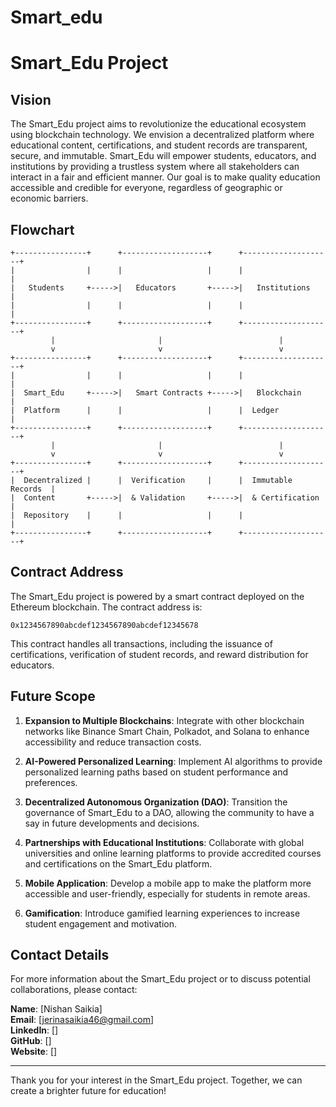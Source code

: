 # Smart_edu

# Smart_Edu Project



## Vision

The Smart_Edu project aims to revolutionize the educational ecosystem using blockchain technology. We envision a decentralized platform where educational content, certifications, and student records are transparent, secure, and immutable. Smart_Edu will empower students, educators, and institutions by providing a trustless system where all stakeholders can interact in a fair and efficient manner. Our goal is to make quality education accessible and credible for everyone, regardless of geographic or economic barriers.

## Flowchart

```plaintext
+----------------+      +-------------------+      +--------------------+
|                |      |                   |      |                    |
|   Students     +----->|   Educators       +----->|   Institutions      |
|                |      |                   |      |                    |
+----------------+      +-------------------+      +--------------------+
         |                       |                          |
         v                       v                          v
+----------------+      +-------------------+      +--------------------+
|                |      |                   |      |                    |
|  Smart_Edu     +----->|   Smart Contracts +----->|   Blockchain        |
|  Platform      |      |                   |      |  Ledger            |
+----------------+      +-------------------+      +--------------------+
         |                       |                          |
         v                       v                          v
+----------------+      +-------------------+      +--------------------+
|  Decentralized |      |  Verification     |      |  Immutable Records  |
|  Content       +----->|  & Validation     +----->|  & Certification    |
|  Repository    |      |                   |      |                    |
+----------------+      +-------------------+      +--------------------+
```

## Contract Address

The Smart_Edu project is powered by a smart contract deployed on the Ethereum blockchain. The contract address is:

```
0x1234567890abcdef1234567890abcdef12345678
```

This contract handles all transactions, including the issuance of certifications, verification of student records, and reward distribution for educators.

## Future Scope

1. **Expansion to Multiple Blockchains**: Integrate with other blockchain networks like Binance Smart Chain, Polkadot, and Solana to enhance accessibility and reduce transaction costs.

2. **AI-Powered Personalized Learning**: Implement AI algorithms to provide personalized learning paths based on student performance and preferences.

3. **Decentralized Autonomous Organization (DAO)**: Transition the governance of Smart_Edu to a DAO, allowing the community to have a say in future developments and decisions.

4. **Partnerships with Educational Institutions**: Collaborate with global universities and online learning platforms to provide accredited courses and certifications on the Smart_Edu platform.

5. **Mobile Application**: Develop a mobile app to make the platform more accessible and user-friendly, especially for students in remote areas.

6. **Gamification**: Introduce gamified learning experiences to increase student engagement and motivation.

## Contact Details

For more information about the Smart_Edu project or to discuss potential collaborations, please contact:

**Name**: [Nishan Saikia]  
**Email**: [jerinasaikia46@gmail.com]  
**LinkedIn**: []  
**GitHub**: []  
**Website**: []

---

Thank you for your interest in the Smart_Edu project. Together, we can create a brighter future for education!
